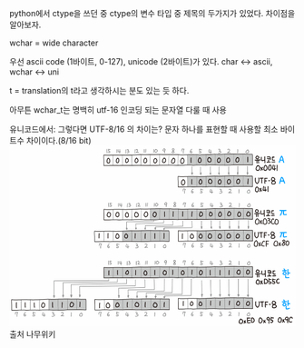 ---
---

python에서 ctype을 쓰던 중 ctype의 변수 타입 중 제목의 두가지가 있었다. 차이점을 알아보자.

wchar = wide character

우선 ascii code (1바이트, 0-127), unicode (2바이트)가 있다.
char <-> ascii, wchar <-> uni

t = translation의 t라고 생각하시는 분도 있는 듯 하다.

아무튼 wchar_t는 명백히 utf-16 인코딩 되는 문자열 다룰 때 사용

유니코드에서:
그렇다면 UTF-8/16 의 차이는? 문자 하나를 표현할 때 사용할 최소 바이트수 차이이다.(8/16 bit) 
![Untitled](/assets/utf.png)
출처 나무위키